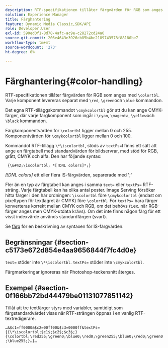 ```yaml
---
description: RTF-specifikationen tillåter färgvärden för RGB som anges med &bsol;colortbl. Varje komponent levereras separat med kommandona &bsol;red, &bsol;green och &bsol;blue.
solution: Experience Manager
title: Färghantering
feature: Dynamic Media Classic,SDK/API
role: Developer,User
exl-id: 590ed0f1-8d78-4afc-ac9e-c28272cd24a6
source-git-commit: 206e4643e3926cb85b4be2189743578f88180be7
workflow-type: tm+mt
source-wordcount: '273'
ht-degree: 0%

---
```


# Färghantering{#color-handling}

RTF-specifikationen tillåter färgvärden för RGB som anges med `\colortbl`. Varje komponent levereras separat med `\red`, `\green`och `\blue` kommandon.

Det egna RTF-tilläggskommandot `\cmykcolortbl` gör att du kan ange CMYK-färger, där varje färgkomponent som ingår i `\cyan`, `\magenta`, `\yellow`och `\black` kommandon.

Färgkomponentvärden för `\colortbl` ligger mellan 0 och 255. Komponentvärden för `\cmykcolortbl` ligger mellan 0 och 100.

Kommandot RTF-tillägg `\*\iscolortbl`, stöds av `textPs=`I finns ett sätt att ange en färgtabell med standardvärden för bildservrar, med stöd för RGB, grått, CMYK och alfa. Den har följande syntax:

` {\&#42;\iscolortbl; *[!DNL colors]*;}`

*[!DNL colors]* ett eller flera IS-färgvärden, separerade med &#39;;&#39;

Fler än en typ av färgtabell kan anges i samma `text=` eller `textPs=` RTF-sträng. Varje färgtabell kan ha olika antal poster. Image Serving försöker hitta färger i den här ordningen: `\iscolortbl` före `\cmykcolortbl` (endast om pixeltypen för textlagret är CMYK) före `\colortbl`. För `textPs=` bara färger konverteras korrekt mellan CMYK och RGB, om det behövs (t.ex. när RGB-färger anges men CMYK-utdata krävs). Om det inte finns någon färg för ett visst indexvärde används standardfärgen (svart).

Se [färg](/help/aem-is-ir-api/is-api/http-ref/image-serving-api-ref/c-http-protocol-reference/c-data-types/r-is-http-color.md) för en beskrivning av syntaxen för IS-färgvärden.

## Begränsningar {#section-c5173e672d854e4aa9656844f7fc4d0e}

`text=` stöder inte `\*\iscolortbl`. `textPs=` stöder inte `\cmykcolortbl`.

Färgmarkeringar ignoreras när Photoshop-teckensnitt återges.

## Exempel {#section-0f166bb72bd44479be01131077851142}

Tillåt att tre textfärger styrs med variabler, samtidigt som färgstandardvärdet visas när RTF-strängen öppnas i en vanlig RTF-textredigerare.

`…&$c1=ff0000&$c2=00ff00&$c3=0000ff&textPs={{\*\iscolortbl;$c1$;$c2$;$c3$;}{\colortbl;\red255;\green0;\blue0;\red0;\green255;\blue0;\red0;\green0;\blue255;}…}…`
